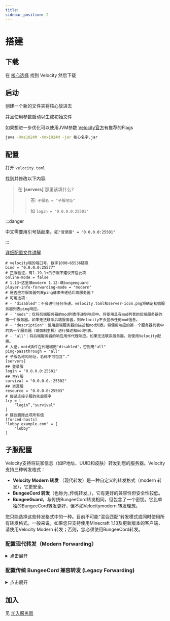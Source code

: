 ```yaml
---
title: 
sidebar_position: 2
---
```


# 搭建

## 下载

在 [核心选择](/docs/process/cross-server/核心选择.md) 找到 Velocity 然后下载

## 启动

创建一个新的文件夹将核心放进去

并且使用参数启动以生成初始文件

如果想进一步优化可以使用JVM参数 [Velocity官方](https://docs.papermc.io/velocity/getting-started#launching-velocity-under-windows)有推荐的Flags

```bash
java -Xms1024M -Xmx1024M -jar 核心名字.jar
```

## 配置

打开 `velocity.toml`

找到并修改以下内容:

> 在 **[servers]** 那里该填什么?
>
>> 答:
>> `子服名 = "子服地址"`
>>
>> 如 `login = "0.0.0.0:25501"`

:::danger

中文需要用引号括起来。如`"登录服" = "0.0.0.0:25501"`

:::

[详细配置文件讲解](velocity.toml.md)

```
# velocity端的端口号，数字1000~65536随意
bind = "0.0.0.0:25577"
# 正版验证，有1.19.1+的子服不建议开启此项
online-mode = false
# 1.13+这里填modern 1.12-填bungeeguard
player-info-forwarding-mode = "modern"
# 是否应将服务器列表ping请求传递给后端服务器？
# 可用选项：
# - "disabled"：不会进行任何传递。velocity.toml和server-icon.png将确定初始服务器列表ping响应。
# - "mods"：仅将后端服务器的mod列表传递到响应中。将使用具有mod列表的后端服务器的第一个服务器。如果无法联系后端服务器，则Velocity不会显示任何mod信息。
# - "description"：使用后端服务器的描述和mod列表。将使用响应的第一个服务器列表中的第一个服务器（或强制主机）进行描述和mod列表。
# - "all"：将后端服务器的响应用作代理响应。如果无法联系服务器，则使用Velocity配置。
# 人话，motd插件在代理端用"disabled"，否则用"all"
ping-passthrough = "all"
# 子服名称和地址，名称不可包含”.”
[servers]
## 登录服
login = "0.0.0.0:25501"
## 生存服
survival = "0.0.0.0.:25502"
## 资源服
resource = "0.0.0.0:25503"
# 尝试连接子服的先后顺序
try = [
    “login”,"survival"
]
# 建议删除此项所有值
[forced-hosts]
"lobby.example.com" = [
    "lobby"
]
```

## 子服配置

Velocity支持将玩家信息（如IP地址、UUID和皮肤）转发到您的服务器。Velocity支持三种转发格式：

- **Velocity Modern 转发** （现代转发）是一种自定义的转发格式（modern 转发），它更安全。
- **BungeeCord 转发**（也称为_传统转发_），它有更好的兼容性但安全性较低。
- **BungeeGuard**，与传统BungeeCord转发相同，但包含了一个密钥。它比单独的BungeeCord转发更好，但不如Velocitymodern 转发理想。

您只能选择这些转发格式中的一种。目前不可能“混合匹配”转发模式或同时使用所有转发格式。一般来说，如果您只支持使用Minecraft 1.13及更新版本的客户端，请使用Velocity Modern 转发；否则，您必须使用BungeeCord转发。

### 配置现代转发（Modern Forwarding）

<details>
  <summary>点击展开</summary>

**`modern` 转发** 是 Velocity 的原生格式，以高效的二进制格式转发所有玩家信息，并采用 MAC 代码增加安全性，使非法服务器难以绕过您的 Velocity 代理。但它**仅支持 Minecraft 1.13 或更高版本**。

#### 警告

- `modern` 转发与 **Minecraft 1.13 以下版本** 和 **ProtocolSupport 插件** 不兼容。如果使用这些，您需要使用传统的 BungeeCord 兼容转发。

#### 配置步骤

1. 在 `velocity.toml` 文件中将 `player-info-forwarding` 设置为 `modern`。
2. 确保您的服务器已正确配置以使用 Velocity 转发。

#### 为 Paper 配置现代转发

- Paper **1.14 及以上版本** 以及 **1.13.1/1.13.2 版本 377 及以上版本** 原生支持 Velocity 现代转发。

1. 在 `server.properties` 文件中禁用 `online-mode` 设置，以防止服务器自行验证玩家身份。
2. 如果之前已启用 BungeeCord 转发，需在 `spigot.yml` 中将 `settings.bungeecord` 设置为 `false`。
3. 在 `config/paper-global.yml` 中：
   - 设置 `proxies.velocity.enabled` 为 true。
   - 设置 `proxies.velocity.secret` 以匹配您的 `forwarding.secret` 文件中的密钥。
   - 设置 `proxies.velocity.online-mode` 与您的 `velocity.toml` 中的 `online-mode` 一致。
4. 编辑完成后，重新启动服务器。

**注意**：如果您使用的是 Paper **1.18.2 或更低版本**，请在 `paper.yml` 文件中查找相关设置。

<details>
  <summary>点击展开-为Fabric/Forge配置现代转发</summary>

#### 为 Fabric 配置现代转发

- 使用名为 **FabricProxy-Lite** 的 mod，可以在 Fabric 上使用修改过的服务器与 Velocity 现代转发。

#### 为 Forge 配置现代转发

- 使用名为 **ProxyCompatibleForge** 的 mod，可以在 Forge **1.16.5 或更高版本** 的修改过的服务器上使用 Velocity 现代转发。

</details>

</details>

### 配置传统 BungeeCord 兼容转发 (Legacy Forwarding)

<details>
  <summary>点击展开</summary>

#### 警告

- 传统转发 **本质上是不安全的**。如果必须使用，应了解如何正确保护您的服务器。

1. `legacy` 转发是 BungeeCord 启用 IP 转发时使用的玩家信息转发协议。
2. 它广泛支持且兼容性强，但 **不安全**。
3. 在 `velocity.toml` 中将 `player-info-forwarding` 设置为 `legacy`。
4. 确保服务器能接受 Velocity 发送的转发玩家数据。

#### 增加安全性

- 对于托管在共享主机上的代理，Velocity 可选地支持 **BungeeGuard**。
  - 将 `velocity.toml` 中的 `player-info-forwarding` 设置为 `bungeeguard`。
  - 在 BungeeGuard 配置的令牌部分添加 `forwarding.secret` 文件中的值。

#### 为 Spigot / Paper 配置传统转发

1. 在 `spigot.yml` 中将 `settings.bungeecord` 设置为 `true`。
2. 重新启动服务器。

<details>
  <summary>点击展开-为Sponge/Fabric配置传送转发</summary>

#### 为 Sponge 配置传统转发

1. 停止服务器。
2. 在 `config/sponge/global.conf` 文件中将 `modules.bungeecord` 和 `bungeecord.ip-forwarding` 设置为 true。
3. 重新启动 Sponge 服务器。

#### 为 Fabric 配置传统转发

**警告**：不再有任何积极支持传统转发的 mod。**请改用 Velocity 现代转发**。

</details>

</details>

## 加入

见 [加入服务器](/docs/process/cross-server/搭建/加入服务器.md)
